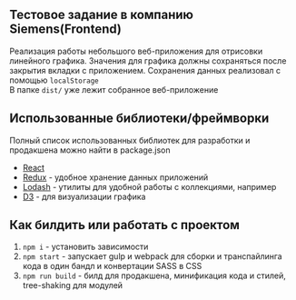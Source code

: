 ## Тестовое задание в компанию Siemens(Frontend)
Реализация работы небольшого веб-приложения для отрисовки линейного графика. Значения для графика должны сохраняться после закрытия вкладки с приложением. Сохранения данных реализовал с помощью ``localStorage``  
В папке ``dist/`` уже лежит собранное веб-приложение

## Использованные библиотеки/фреймворки
Полный список использованных библиотек для разработки и продакшена можно найти в package.json
- [React](https://reactjs.org/)
- [Redux](https://redux.js.org/) - удобное хранение данных приложений
- [Lodash](https://lodash.com/) - утилиты для удобной работы с коллекциями, например
- [D3](https://d3js.org/) - для визуализации графика

## Как билдить или работать с проектом
1. ``npm i`` - установить зависимости  
2. ``npm start`` - запускает gulp и webpack для сборки и транспайлинга кода в один бандл и конвертации SASS в CSS  
3. ``npm run build`` - билд для продакшена, минификация кода и стилей, tree-shaking для модулей  
